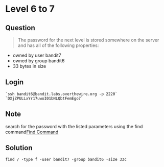 # Level 6 to 7

## Question

> The password for the next level is stored somewhere on the server and has all of the following properties:

- owned by user bandit7
- owned by group bandit6
- 33 bytes in size

## Login

```
`ssh bandit6@bandit.labs.overthewire.org -p 2220`
`DXjZPULLxYr17uwoI01bNLQbtFemEgo7`
```

## Note

search for the password with the listed parameters using the find command[Find Command](https://linuxize.com/post/how-to-find-files-in-linux-using-the-command-line/#:~:text=The%20find%20command%20is%20one,action%20on%20each%20matched%20file.)

## Solution

`find / -type f -user bandit7 -group bandit6 -size 33c`
